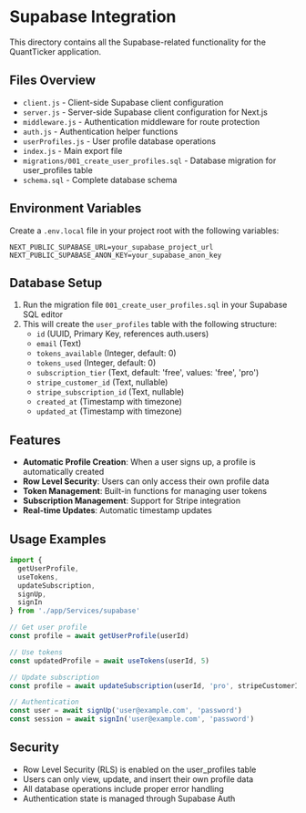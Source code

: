 # Supabase Integration

This directory contains all the Supabase-related functionality for the QuantTicker application.

## Files Overview

- `client.js` - Client-side Supabase client configuration
- `server.js` - Server-side Supabase client configuration for Next.js
- `middleware.js` - Authentication middleware for route protection
- `auth.js` - Authentication helper functions
- `userProfiles.js` - User profile database operations
- `index.js` - Main export file
- `migrations/001_create_user_profiles.sql` - Database migration for user_profiles table
- `schema.sql` - Complete database schema

## Environment Variables

Create a `.env.local` file in your project root with the following variables:

```env
NEXT_PUBLIC_SUPABASE_URL=your_supabase_project_url
NEXT_PUBLIC_SUPABASE_ANON_KEY=your_supabase_anon_key
```

## Database Setup

1. Run the migration file `001_create_user_profiles.sql` in your Supabase SQL editor
2. This will create the `user_profiles` table with the following structure:
   - `id` (UUID, Primary Key, references auth.users)
   - `email` (Text)
   - `tokens_available` (Integer, default: 0)
   - `tokens_used` (Integer, default: 0)
   - `subscription_tier` (Text, default: 'free', values: 'free', 'pro')
   - `stripe_customer_id` (Text, nullable)
   - `stripe_subscription_id` (Text, nullable)
   - `created_at` (Timestamp with timezone)
   - `updated_at` (Timestamp with timezone)

## Features

- **Automatic Profile Creation**: When a user signs up, a profile is automatically created
- **Row Level Security**: Users can only access their own profile data
- **Token Management**: Built-in functions for managing user tokens
- **Subscription Management**: Support for Stripe integration
- **Real-time Updates**: Automatic timestamp updates

## Usage Examples

```javascript
import { 
  getUserProfile, 
  useTokens, 
  updateSubscription,
  signUp,
  signIn 
} from './app/Services/supabase'

// Get user profile
const profile = await getUserProfile(userId)

// Use tokens
const updatedProfile = await useTokens(userId, 5)

// Update subscription
const profile = await updateSubscription(userId, 'pro', stripeCustomerId)

// Authentication
const user = await signUp('user@example.com', 'password')
const session = await signIn('user@example.com', 'password')
```

## Security

- Row Level Security (RLS) is enabled on the user_profiles table
- Users can only view, update, and insert their own profile data
- All database operations include proper error handling
- Authentication state is managed through Supabase Auth
